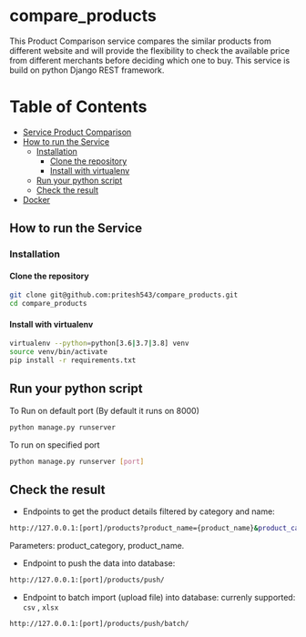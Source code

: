 # compare_products

This Product Comparison service compares the similar products from different website and will provide the flexibility to check the available price from different merchants before deciding which one to buy.
This service is build on python Django REST framework.
# Table of Contents

   * [Service Product Comparison](#Service-Product-Comparison)
   * [How to run the Service](#how-to-run-the-Service)
      * [Installation](#installation)
         * [Clone the repository](#clone-the-repository)
         * [Install with virtualenv](#install-with-virtualenv)
      * [Run your python script](#run-your-python-script)
      * [Check the result](#check-the-result)
   * [Docker](#docker)
  

## How to run the Service

### Installation

#### Clone the repository

```bash
git clone git@github.com:pritesh543/compare_products.git
cd compare_products
```

#### Install with virtualenv
```bash
virtualenv --python=python[3.6|3.7|3.8] venv
source venv/bin/activate
pip install -r requirements.txt
```

## Run your python script

To Run on default port (By default it runs on 8000)
```bash
python manage.py runserver
```
To run on specified port
```bash
python manage.py runserver [port]
```
## Check the result

- Endpoints to get the product details filtered by category and name:
```bash
http://127.0.0.1:[port]/products?product_name={product_name}&product_category={product_category}
```
Parameters: product_category, product_name.

- Endpoint to push the data into database:
```bash
http://127.0.0.1:[port]/products/push/
```
- Endpoint to batch import (upload file) into database:
currenly supported: `csv` , ``xlsx``
```bash
http://127.0.0.1:[port]/products/push/batch/
```